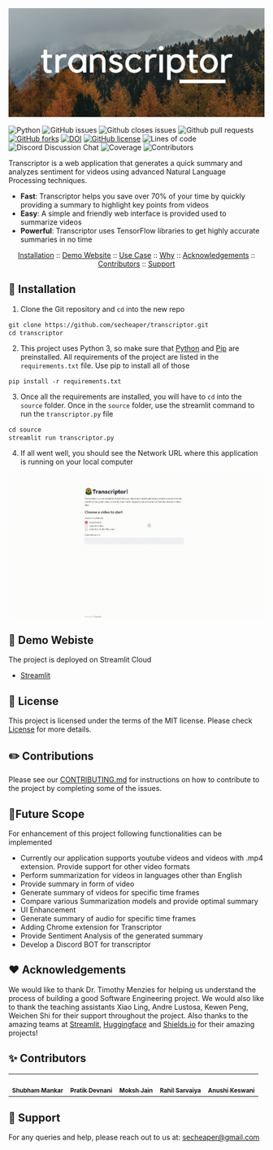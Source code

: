 <p align="center"><img width="700" src="./media/logo/Transcriptor.png"></p>

![Python](https://img.shields.io/badge/python-3670A0?style=flat&logo=python&logoColor=ffdd54)
![GitHub issues](https://img.shields.io/github/issues-raw/secheaper/transcriptor)
![Github closes issues](https://img.shields.io/github/issues-closed-raw/secheaper/transcriptor)
![Github pull requests](https://img.shields.io/github/issues-pr/secheaper/transcriptor)
[![GitHub forks](https://img.shields.io/github/forks/secheaper/transcriptor)](https://github.com/secheaper/transcriptor/network)
[![DOI](https://zenodo.org/badge/415427314.svg)](https://zenodo.org/badge/latestdoi/415427314)
[![GitHub license](https://img.shields.io/github/license/anshulp2912/scrivener)](https://github.com/anshulp2912/scrivener/blob/main/LICENSE)
![Lines of code](https://img.shields.io/badge/Lines%20of%20Code-1K-blue)
![Discord Discussion Chat](https://img.shields.io/discord/879343473940107264?color=blueviolet&label=Discord%20Discussion%20Chat&style=flat-square)
![Coverage](https://img.shields.io/badge/Coverage-97%25-red)
![Contributors](https://img.shields.io/badge/Contributors-5-yellowgreen)

Transcriptor is a web application that generates a quick summary and analyzes sentiment for videos using advanced Natural Language Processing techniques. 
- **Fast**: Transcriptor helps you save over 70% of your time by quickly providing a summary to highlight key points from videos
- **Easy**: A simple and friendly web interface is provided used to summarize videos 
- **Powerful**: Transcriptor uses TensorFlow libraries to get highly accurate summaries in no time

<p align="center">
  <a href="#rocket-installation">Installation</a>
  ::
  <a href="#sunflower-demo-website">Demo Website</a>
  ::
  <a href="#thought_balloon-use-case">Use Case</a>
  ::
  <a href="#page_facing_up-why">Why</a>	
   ::
  <a href="#heart-acknowledgements">Acknowledgements</a>
  ::
  <a href="#sparkles-contributors">Contributors</a>
    ::
  <a href="#email-support">Support</a>
</p>

:rocket: Installation
---
1. Clone the Git repository and `cd` into the new repo
```
git clone https://github.com/secheaper/transcriptor.git
cd transcriptor
```
2. This project uses Python 3, so make sure that [Python](https://www.python.org/downloads/) and [Pip](https://pip.pypa.io/en/stable/installation/) are preinstalled. All requirements of the project are listed in the ```requirements.txt``` file. Use pip to install all of those
```
pip install -r requirements.txt
```
3. Once all the requirements are installed, you will have to ```cd``` into the ```source``` folder. Once in the ```source``` folder, use the streamlit command to run the ```transcriptor.py``` file
```
cd source
streamlit run transcriptor.py
```
4. If all went well, you should see the Network URL where this application is running on your local computer
   
<p align="center"><img width="700" src="./media/gif/demo.gif"></p>

:sunflower: Demo Webiste
---
The project is deployed on Streamlit Cloud
- [Streamlit](https://share.streamlit.io/secheaper/transcriptor/main/source/transcriptor.py)

## :page_facing_up: License <a name="License"></a>
This project is licensed under the terms of the MIT license. Please check [License](https://github.com/anshulp2912/scrivener/blob/main/LICENSE) for more details.

## :pencil2: Contributions <a name="Contributions"></a>
Please see our [CONTRIBUTING.md](https://github.com/anshulp2912/scrivener/blob/main/CONTRIBUTING.md) for instructions on how to contribute to the project by completing some of the issues.

## :crystal_ball:Future Scope <a name="FutureScope"></a>
For enhancement of this project following functionalities can be implemented
- Currently our application supports youtube videos and videos with .mp4 extension. Provide support for other video formats
- Perform summarization for videos in languages other than English
- Provide summary in form of video
- Generate summary of videos for specific time frames
- Compare various Summarization models and provide optimal summary
- UI Enhancement
- Generate summary of audio for specific time frames
- Adding Chrome extension for Transcriptor
- Provide Sentiment Analysis of the generated summary
- Develop a Discord BOT for transcriptor

:heart: Acknowledgements
---
We would like to thank Dr. Timothy Menzies for helping us understand the process of building a good Software Engineering project. We would also like to thank the teaching assistants Xiao Ling, Andre Lustosa, Kewen Peng, Weichen Shi for their support throughout the project. Also thanks to the amazing teams at [Streamlit](https://streamlit.io/), [Huggingface](https://huggingface.co/) and [Shields.io](https://shields.io/) for their amazing projects!

:sparkles: Contributors
---

<table>
  <tr>
    <td align="center"><a href="http://www.shubhammankar.com/"><img src="https://avatars.githubusercontent.com/u/29366125?v=4" width="75px;" alt=""/><br /><sub><b>Shubham Mankar</b></sub></a></td>
    <td align="center"><a href="https://github.com/pratikdevnani"><img src="https://avatars.githubusercontent.com/u/43350493?v=4" width="75px;" alt=""/><br /><sub><b>Pratik Devnani</b></sub></a><br /></td>
    <td align="center"><a href="https://github.com/moksh98"><img src="https://avatars.githubusercontent.com/u/29693765?v=4" width="75px;" alt=""/><br /><sub><b>Moksh Jain</b></sub></a><br /></td>
    <td align="center"><a href="https://rahilsarvaiya.tech/"><img src="https://avatars0.githubusercontent.com/u/32304956?v=4" width="75px;" alt=""/><br /><sub><b>Rahil Sarvaiya</b></sub></a><br /></td>
    <td align="center"><a href="https://github.com/annie0467"><img src="https://avatars.githubusercontent.com/u/17164255?v=4" width="75px;" alt=""/><br /><sub><b>Anushi Keswani</b></sub></a><br /></td>
  </tr>
</table>

:email: Support
---

For any queries and help, please reach out to us at: secheaper@gmail.com
